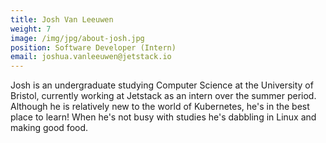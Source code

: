 ```yaml
---
title: Josh Van Leeuwen
weight: 7
image: /img/jpg/about-josh.jpg
position: Software Developer (Intern)
email: joshua.vanleeuwen@jetstack.io
---
```

Josh is an undergraduate studying Computer Science at the University of Bristol, currently working at Jetstack as an intern over the summer period. Although he is relatively new to the world of Kubernetes, he's in the best place to learn! When he's not busy with studies he's dabbling in Linux and making good food.
